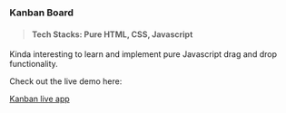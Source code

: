 ### Kanban Board

> #### Tech Stacks: Pure HTML, CSS, Javascript

Kinda interesting to learn and implement pure Javascript drag and drop functionality. 

Check out the live demo here:

[Kanban live app](https://kanbando.netlify.app/)

